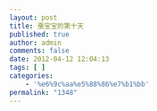 ```yaml
---
layout: post
title: 蚕宝宝的第十天
published: true
author: admin
comments: false
date: 2012-04-12 12:04:13
tags: [ ]
categories:
    - '%e6%9c%aa%e5%88%86%e7%b1%bb'
permalink: "1348"
---
```

